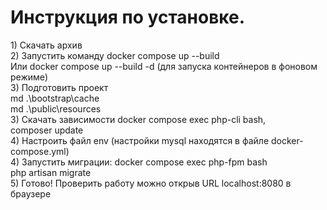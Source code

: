 <h1>Инструкция по установке. </h1>
1) Скачать архив<br />
2) Запустить команду docker compose up --build<br />
   Или docker compose up --build -d (для запуска контейнеров в фоновом режиме)<br />
3) Подготовить проект  <br/>
md .\bootstrap\cache <br/>
md .\public\resources<br />
3) Скачать зависимости
docker compose exec php-cli bash,<br />
composer update <br />
4) Настроить файл env (настройки mysql находятся в файле docker-compose.yml)<br/>
4) Запустить миграции: docker compose exec php-fpm bash<br />
php artisan migrate <br />
5) Готово! Проверить работу можно открыв URL localhost:8080 в браузере
